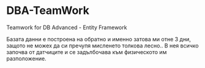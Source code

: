 # DBA-TeamWork
Teamwork for DB Advanced - Entity Framework

Базата данни е построена на обратно и именно затова ми отне 3 дни, 
защото не можех да си пречупя мисленето толкова лесно..
В нея всичко започва от датчиците и се задълбочава към физическото им разположение.
